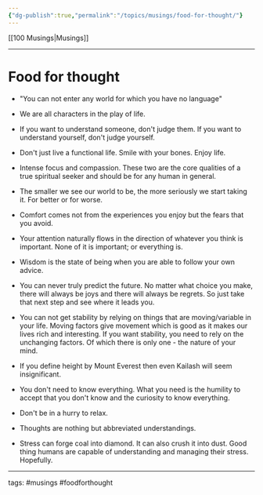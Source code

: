 ```yaml
---
{"dg-publish":true,"permalink":"/topics/musings/food-for-thought/"}
---
```


[[100 Musings\|Musings]]

---

# Food for thought

* "You can not enter any world for which you have no language"

* We are all characters in the play of life.

* If you want to understand someone, don't judge them. If you want to understand yourself, don't judge yourself.
* Don't just live a functional life. Smile with your bones. Enjoy life.
* Intense focus and compassion. These two are the core qualities of a true spiritual seeker and should be for any human in general.
* The smaller we see our world to be, the more seriously we start taking it. For better or for worse.
* Comfort comes not from the experiences you enjoy but the fears that you avoid.
* Your attention naturally flows in the direction of whatever you think is important. None of it is important; or everything is.
* Wisdom is the state of being when you are able to follow your own advice.
* You can never truly predict the future. No matter what choice you make, there will always be joys and there will always be regrets. So just take that next step and see where it leads you.
* You can not get stability by relying on things that are moving/variable in your life. Moving factors give movement which is good as it makes our lives rich and interesting. If you want stability, you need to rely on the unchanging factors. Of which there is only one - the nature of your mind.
* If you define height by Mount Everest then even Kailash will seem insignificant.
* You don't need to know everything. What you need is the humility to accept that you don't know and the curiosity to know everything.
* Don't be in a hurry to relax.
* Thoughts are nothing but abbreviated understandings.
* Stress can forge coal into diamond. It can also crush it into dust. Good thing humans are capable of understanding and managing their stress. Hopefully.


---
tags: #musings #foodforthought